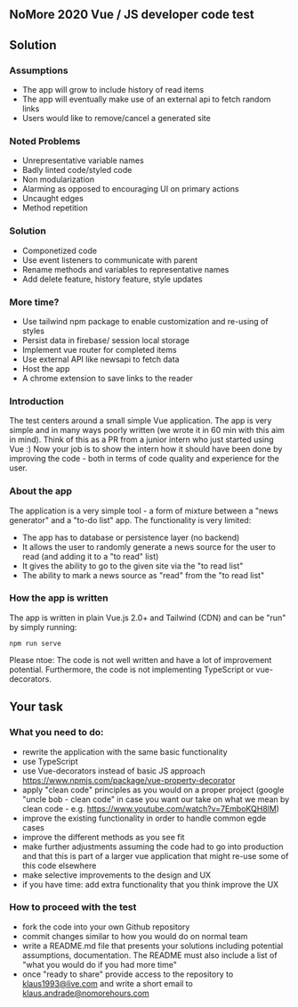 ## NoMore 2020 Vue / JS developer code test

## Solution

### Assumptions

- The app will grow to include history of read items
- The app will eventually make use of an external api to fetch random links
- Users would like to remove/cancel a generated site

### Noted Problems
- Unrepresentative variable names
- Badly linted code/styled code
- Non modularization
- Alarming as opposed to encouraging UI on primary actions
- Uncaught edges
- Method repetition

### Solution
- Componetized code
- Use event listeners to communicate with parent
- Rename methods and variables to representative names
- Add delete feature, history feature, style updates

### More time?
- Use tailwind npm package to enable customization and re-using of styles
- Persist data in firebase/ session local storage
- Implement vue router for completed items
- Use external API like newsapi to fetch data
- Host the app
- A chrome extension to save links to the reader

### Introduction
The test centers around a small simple Vue application. The app is very simple and in many ways poorly written (we wrote it in 60 min with this aim in mind). 
Think of this as a PR from a junior intern who just started using Vue :) 
Now your job is to show the intern how it should have been done by improving the code - both in terms of code quality and experience for the user.

### About the app
The application is a very simple tool - a form of mixture between a "news generator" and a "to-do list" app. The functionality is very limited:
- The app has to database or persistence layer (no backend)
- It allows the user to randomly generate a news source for the user to read (and adding it to a "to read" list)
- It gives the ability to go to the given site via the "to read list"
- The ability to mark a news source as "read" from the "to read list"

### How the app is written
The app is written in plain Vue.js 2.0+ and Tailwind (CDN) and can be "run" by simply running: 

`npm run serve`

Please ntoe: The code is not well written and have a lot of improvement potential. Furthermore, the code is not implementing TypeScript or vue-decorators.

## Your task
### What you need to do:
- rewrite the application with the same basic functionality
- use TypeScript
- use Vue-decorators instead of basic JS approach https://www.npmjs.com/package/vue-property-decorator
- apply "clean code" principles as you would on a proper project (google "uncle bob - clean code" in case you want our take on what we mean by clean code - e.g. https://www.youtube.com/watch?v=7EmboKQH8lM)
- improve the existing functionality in order to handle common egde cases 
- improve the different methods as you see fit
- make further adjustments assuming the code had to go into production and that this is part of a larger vue application that might re-use some of this code elsewhere
- make selective improvements to the design and UX
- if you have time: add extra functionality that you think improve the UX

### How to proceed with the test
- fork the code into your own Github repository
- commit changes similar to how you would do on normal team
- write a README.md file that presents your solutions including potential assumptions, documentation. The README must also include a list of "what you would do if you had more time"
- once "ready to share" provide access to the repository to klaus1993@live.com and write a short email to klaus.andrade@nomorehours.com
